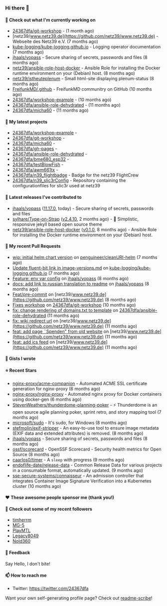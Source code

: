 ### Hi there 👋

#### 👷 Check out what I'm currently working on

- [24367dfa/git-workshop](https://github.com/24367dfa/git-workshop) -  (1 month ago)
- [netz39/www.netz39.de](https://github.com/netz39/www.netz39.de) - Webseite des Netz39 e.V. (7 months ago)
- [kube-logging/kube-logging.github.io](https://github.com/kube-logging/kube-logging.github.io) - Logging operator documentation (7 months ago)
- [jhaals/yopass](https://github.com/jhaals/yopass) - Secure sharing of secrets, passwords and files  (8 months ago)
- [netz39/ansible-role-host-docker](https://github.com/netz39/ansible-role-host-docker) - Ansible Role for installing the Docker runtime environment on your (Debian) host. (8 months ago)
- [netz39/istheuteplenum](https://github.com/netz39/istheuteplenum) - Small html-site displaying plenum-status (8 months ago)
- [FreifunkMD/.github](https://github.com/FreifunkMD/.github) - FreifunkMD communitry on GitHub (10 months ago)
- [24367dfa/workshop-example](https://github.com/24367dfa/workshop-example) -  (10 months ago)
- [24367dfa/ansible-role-dehydrated](https://github.com/24367dfa/ansible-role-dehydrated) -  (11 months ago)
- [24367dfa/micha60](https://github.com/24367dfa/micha60) -  (11 months ago)

#### 🌱 My latest projects

- [24367dfa/workshop-example](https://github.com/24367dfa/workshop-example) - 
- [24367dfa/git-workshop](https://github.com/24367dfa/git-workshop) - 
- [24367dfa/micha60](https://github.com/24367dfa/micha60) - 
- [24367dfa/gh-pages](https://github.com/24367dfa/gh-pages) - 
- [24367dfa/ansible-role-dehydrated](https://github.com/24367dfa/ansible-role-dehydrated) - 
- [24367dfa/bme680_esp32](https://github.com/24367dfa/bme680_esp32) - 
- [24367dfa/testBlowFish](https://github.com/24367dfa/testBlowFish) - 
- [24367dfa/awm661tx](https://github.com/24367dfa/awm661tx) - 
- [24367dfa/n39_flightbadge](https://github.com/24367dfa/n39_flightbadge) - Badge for the netz39 FlightCrew
- [24367dfa/n39_slic3rConfig](https://github.com/24367dfa/n39_slic3rConfig) - Repository containing the configurationfiles for slic3r used at netz39

#### 🔭 Latest releases I've contributed to

- [jhaals/yopass](https://github.com/jhaals/yopass) ([11.17.0](https://github.com/jhaals/yopass/releases/tag/11.17.0), today) - Secure sharing of secrets, passwords and files 
- [sylhare/Type-on-Strap](https://github.com/sylhare/Type-on-Strap) ([v2.4.10](https://github.com/sylhare/Type-on-Strap/releases/tag/v2.4.10), 2 months ago) - 🎨 Simplistic, responsive jekyll based open source theme
- [netz39/ansible-role-host-docker](https://github.com/netz39/ansible-role-host-docker) ([v0.1.0](https://github.com/netz39/ansible-role-host-docker/releases/tag/v0.1.0), 8 months ago) - Ansible Role for installing the Docker runtime environment on your (Debian) host.

#### 🔨 My recent Pull Requests

- [wip: initial helm chart version](https://github.com/penguineer/cleanURI-helm/pull/3) on [penguineer/cleanURI-helm](https://github.com/penguineer/cleanURI-helm) (7 months ago)
- [Update fluent-bit link in image-versions.md](https://github.com/kube-logging/kube-logging.github.io/pull/225) on [kube-logging/kube-logging.github.io](https://github.com/kube-logging/kube-logging.github.io) (7 months ago)
- [Feature: env var config](https://github.com/jhaals/yopass/pull/2143) on [jhaals/yopass](https://github.com/jhaals/yopass) (8 months ago)
- [docs: add link to russian translation to readme](https://github.com/jhaals/yopass/pull/2142) on [jhaals/yopass](https://github.com/jhaals/yopass) (8 months ago)
- [Feat/pre-commit](https://github.com/netz39/www.netz39.de/pull/103) on [netz39/www.netz39.de](https://github.com/netz39/www.netz39.de) (8 months ago)
- [Fixes workshop](https://github.com/24367dfa/git-workshop/pull/4) on [24367dfa/git-workshop](https://github.com/24367dfa/git-workshop) (10 months ago)
- [fix: change rendering of domains.txt to template](https://github.com/24367dfa/ansible-role-dehydrated/pull/14) on [24367dfa/ansible-role-dehydrated](https://github.com/24367dfa/ansible-role-dehydrated) (11 months ago)
- [fix: wiki redirect url](https://github.com/netz39/www.netz39.de/pull/89) on [netz39/www.netz39.de](https://github.com/netz39/www.netz39.de) (11 months ago)
- [feat: add page ¨Spenden&#34; from old website](https://github.com/netz39/www.netz39.de/pull/81) on [netz39/www.netz39.de](https://github.com/netz39/www.netz39.de) (11 months ago)
- [feat: add ics feed](https://github.com/netz39/www.netz39.de/pull/67) on [netz39/www.netz39.de](https://github.com/netz39/www.netz39.de) (11 months ago)

#### 📓 Gists I wrote


#### ⭐ Recent Stars

- [nginx-proxy/acme-companion](https://github.com/nginx-proxy/acme-companion) - Automated ACME SSL certificate generation for nginx-proxy (6 months ago)
- [nginx-proxy/nginx-proxy](https://github.com/nginx-proxy/nginx-proxy) - Automated nginx proxy for Docker containers using docker-gen (6 months ago)
- [StevenWeathers/thunderdome-planning-poker](https://github.com/StevenWeathers/thunderdome-planning-poker) - ⚡ Thunderdome is an open source agile planning poker, sprint retro, and story mapping tool (7 months ago)
- [microsoft/sudo](https://github.com/microsoft/sudo) - It&#39;s sudo, for Windows (8 months ago)
- [stefmolin/exif-stripper](https://github.com/stefmolin/exif-stripper) - An easy-to-use tool to ensure image metadata (EXIF data and extended attributes) is removed. (8 months ago)
- [jhaals/yopass](https://github.com/jhaals/yopass) - Secure sharing of secrets, passwords and files  (8 months ago)
- [ossf/scorecard](https://github.com/ossf/scorecard) - OpenSSF Scorecard - Security health metrics for Open Source (8 months ago)
- [caarlos0/timer](https://github.com/caarlos0/timer) - A `sleep` with progress (9 months ago)
- [endoflife-date/release-data](https://github.com/endoflife-date/release-data) - Common Release Data for various projects in a consumable format, automatically updated. (9 months ago)
- [sse-secure-systems/connaisseur](https://github.com/sse-secure-systems/connaisseur) - An admission controller that integrates Container Image Signature Verification into a Kubernetes cluster (10 months ago)

#### ❤️ These awesome people sponsor me (thank you!)


#### 👯 Check out some of my recent followers

- [timherrm](https://github.com/timherrm)
- [MG-5](https://github.com/MG-5)
- [PlayMTL](https://github.com/PlayMTL)
- [Legacy8049](https://github.com/Legacy8049)
- [Nold360](https://github.com/Nold360)

#### 💬 Feedback

Say Hello, I don't bite!

#### 📫 How to reach me

- Twitter: https://twitter.com/24367dfa

Want your own self-generating profile page? Check out [readme-scribe](https://github.com/muesli/readme-scribe)!